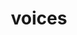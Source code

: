 ---
title: voices
permalink: /docs/StandardLibrary#voices
parent: Standard Library
has_children: false
nav_order: 30
---